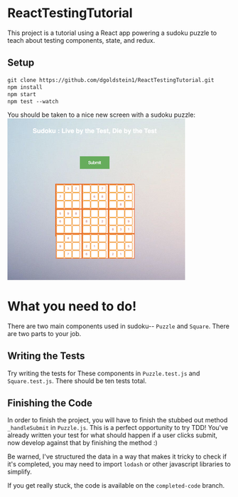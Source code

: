 # ReactTestingTutorial
This project is a tutorial using a React app powering a sudoku puzzle to teach about testing components, state, and redux.

## Setup

```
git clone https://github.com/dgoldstein1/ReactTestingTutorial.git
npm install
npm start
npm test --watch
```

You should be taken to a nice new screen with a sudoku puzzle:
![with a sudoku puzzle](https://github.com/dgoldstein1/ReactTestingTutorial/blob/master/src/Images/Screen%20Shot%202017-10-12%20at%202.00.46%20AM.png)

# What you need to do!

There are two main components used in sudoku-- `Puzzle` and `Square`. There are two parts to your job.

## Writing the Tests

Try writing the tests for These components in `Puzzle.test.js` and `Square.test.js`. There should be ten tests total.

## Finishing the Code

In order to finish the project, you will have to finish the stubbed out method `_handleSubmit` in `Puzzle.js`. This is a perfect opportunity to try TDD! You've already written your test for what should happen if a user clicks submit, now develop against that by finishing the method :)

Be warned, I've structured the data in a way that makes it tricky to check if it's completed, you may need to import `lodash` or other javascript libraries to simplify.

If you get really stuck, the code is available on the `completed-code` branch.